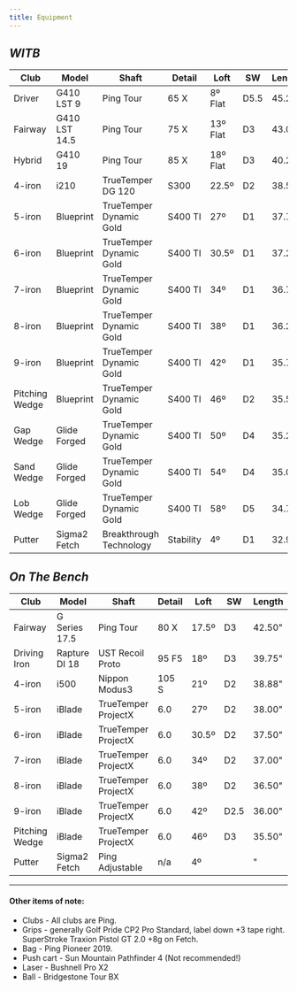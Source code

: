 ```yaml
---
title: Equipment
---
```


## _WITB_

| Club    | Model      | Shaft               | Detail | Loft       | SW | Length |
| ------- | ---------- | ------------------- | ------ | ---------- | -- | ------ |
| Driver  | G410 LST 9 | Ping Tour           | 65 X   | 8º Flat    | D5.5 | 45.25" |
| Fairway | G410 LST 14.5  | Ping Tour           | 75 X   | 13º Flat | D3 | 43.00" |
| Hybrid  | G410 19      | Ping Tour           | 85 X   | 18º Flat   | D3 | 40.25" |
| 4-iron         | i210       | TrueTemper DG 120 | S300   | 22.5º      | D2 | 38.50" |
| 5-iron         | Blueprint    | TrueTemper Dynamic Gold | S400 TI      | 27º   | D1  | 37.75" |
| 6-iron         | Blueprint    | TrueTemper Dynamic Gold | S400 TI      | 30.5º | D1  | 37.25" |
| 7-iron         | Blueprint    | TrueTemper Dynamic Gold | S400 TI      | 34º   | D1  | 36.75" |
| 8-iron         | Blueprint    | TrueTemper Dynamic Gold | S400 TI      | 38º   | D1  | 36.25" |
| 9-iron         | Blueprint    | TrueTemper Dynamic Gold | S400 TI      | 42º   | D1  | 35.75" |
| Pitching Wedge | Blueprint    | TrueTemper Dynamic Gold | S400 TI      | 46º   | D2  | 35.50" |
| Gap Wedge  | Glide Forged | TrueTemper Dynamic Gold | S400 TI      | 50º   | D4  | 35.25" |
| Sand Wedge     | Glide Forged | TrueTemper Dynamic Gold | S400 TI      | 54º   | D4  | 35.00" |
| Lob Wedge      | Glide Forged | TrueTemper Dynamic Gold | S400 TI      | 58º   | D5  | 34.75" |
| Putter         | Sigma2 Fetch | Breakthrough Technology       | Stability          | 4º    | D1 | 32.90" |


## _On The Bench_

| Club           | Model | Shaft          | Detail | Loft  | SW   | Length |
| -------------- | ---------- | ------------------- | ------------ | ----- | ---- | ------ |
| Fairway       | G Series 17.5  | Ping Tour           | 80 X        | 17.5º | D3   | 42.50" |
| Driving Iron  | Rapture DI 18  | UST Recoil Proto        | 95 F5        | 18º   | D3  | 39.75" |
| 4-iron         | i500       | Nippon Modus3       | 105 S        | 21º   | D2   | 38.88" |
| 5-iron         | iBlade     | TrueTemper ProjectX | 6.0          | 27º   | D2   | 38.00" |
| 6-iron         | iBlade     | TrueTemper ProjectX | 6.0          | 30.5º | D2   | 37.50" |
| 7-iron         | iBlade     | TrueTemper ProjectX | 6.0          | 34º   | D2   | 37.00" |
| 8-iron         | iBlade     | TrueTemper ProjectX | 6.0          | 38º   | D2   | 36.50" |
| 9-iron         | iBlade     | TrueTemper ProjectX | 6.0          | 42º   | D2.5 | 36.00" |
| Pitching Wedge | iBlade     | TrueTemper ProjectX | 6.0          | 46º   | D3   | 35.50" |
| Putter         | Sigma2 Fetch | Ping Adjustable       | n/a          | 4º    |  | " |

---

#### Other items of note:

* Clubs - All clubs are Ping.
* Grips - generally Golf Pride CP2 Pro Standard, label down +3 tape right. SuperStroke Traxion Pistol GT 2.0 +8g on Fetch.
* Bag - Ping Pioneer 2019.
* Push cart - Sun Mountain Pathfinder 4 (Not recommended!)
* Laser - Bushnell Pro X2
* Ball - Bridgestone Tour BX
